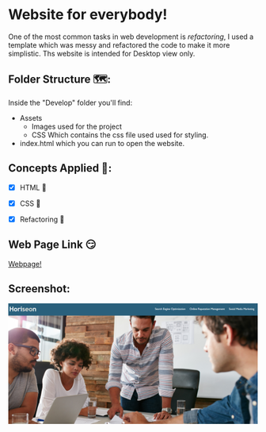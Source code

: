 # Website for everybody!
One of the most common tasks in web development is *refactoring*, I used a template which was messy and refactored the code to make it more simplistic. Ths website is intended for Desktop view only.

## Folder Structure 🗺️:
Inside the "Develop" folder you'll find:
- Assets 
    - Images used for the project
    - CSS Which contains the css file used used for styling.
- index.html which you can run to open the website.

## Concepts Applied 🧐:
- [x] HTML 🦴

- [x] CSS 🎨

- [x] Refactoring 🤔

## Web Page Link 😏
<a href="https://davidtc8.github.io/Website-for-everybody/" target="_blank">Webpage!</a>

## Screenshot:
![image](./assets/images/website-for-everybody.png)